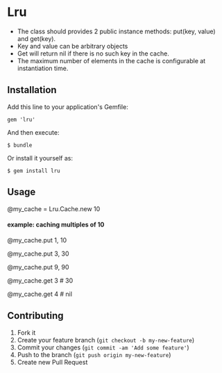 # Lru

* The class should provides 2 public instance methods: put(key, value) and get(key). 
* Key and value can be arbitrary objects 
* Get will return nil if there is no such key in the cache.
* The maximum number of elements in the cache is configurable at instantiation time.

## Installation

Add this line to your application's Gemfile:

    gem 'lru'

And then execute:

    $ bundle

Or install it yourself as:

    $ gem install lru

## Usage

@my_cache = Lru.Cache.new 10

#### example: caching multiples of 10

@my_cache.put 1, 10

@my_cache.put 3, 30

@my_cache.put 9, 90

@my_cache.get 3 	# 30

@my_cache.get 4		# nil

## Contributing

1. Fork it
2. Create your feature branch (`git checkout -b my-new-feature`)
3. Commit your changes (`git commit -am 'Add some feature'`)
4. Push to the branch (`git push origin my-new-feature`)
5. Create new Pull Request
